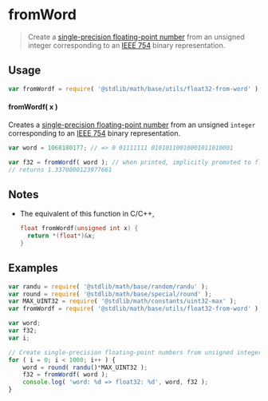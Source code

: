 fromWord
===

> Create a [single-precision floating-point number][ieee754] from an unsigned integer corresponding to an [IEEE 754][ieee754] binary representation.


<!-- <usage> -->

## Usage

``` javascript
var fromWordf = require( '@stdlib/math/base/utils/float32-from-word' );
```

#### fromWordf( x )

Creates a [single-precision floating-point number][ieee754] from an unsigned `integer` corresponding to an [IEEE 754][ieee754] binary representation.

``` javascript
var word = 1068180177; // => 0 01111111 01010110010001011010001

var f32 = fromWordf( word ); // when printed, implicitly promoted to float64
// returns 1.3370000123977661
```

<!-- </usage> -->


<!-- <notes> -->

## Notes

* The equivalent of this function in C/C++,

    ``` c
    float fromWordf(unsigned int x) {
      return *(float*)&x;
    }
    ```

<!-- </notes> -->


<!-- <examples> -->

## Examples

``` javascript
var randu = require( '@stdlib/math/base/random/randu' );
var round = require( '@stdlib/math/base/special/round' );
var MAX_UINT32 = require( '@stdlib/math/constants/uint32-max' );
var fromWordf = require( '@stdlib/math/base/utils/float32-from-word' );

var word;
var f32;
var i;

// Create single-precision floating-point numbers from unsigned integers...
for ( i = 0; i < 1000; i++ ) {
    word = round( randu()*MAX_UINT32 );
    f32 = fromWordf( word );
    console.log( 'word: %d => float32: %d', word, f32 );
}
```

<!-- </examples> -->


<!-- <links> -->

[ieee754]: https://en.wikipedia.org/wiki/IEEE_754-1985

<!-- </links> -->
